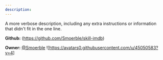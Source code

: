 ```yaml
---
description: 
---
```

A more verbose description, including any extra instructions or
information that didn't fit in the one line.

**Github:** (https://github.com/Smoerble/skill-imdb)

**Owner:** [@Smoerble](https://github.com/Smoerble) ![https://avatars0.githubusercontent.com/u/45050583?v=4]

